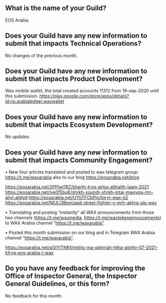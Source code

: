 ## What is the name of your Guild?

EOS Arabia

## Does your Guild have any new information to submit that impacts Technical Operations?

No changes of the previous month.

## Does your Guild have any new information to submit that impacts Product Development?

Wax mobile wallet, the total created accounts 11312 from 19-sep-2020 until this submission.
https://play.google.com/store/apps/details?id=io.arabialedger.waxwallet


## Does your Guild have any new information to submit that impacts Ecosystem Development?

No updates.

## Does your Guild have any new information to submit that impacts Community Engagement?

•	New four articles translated and posted to wax telegram group: https://t.me/waxarabia also to our blog https://eosarabia.net/blog

https://eosarabia.net/2PPIwt1RZ/kharth-tryq-alrba-althalth-laam-2021 
https://eosarabia.net/lye0f5buK/shrkh-soundr-shrkh-intaj-mwsyqa-mn-aljyl-aljdyd
https://eosarabia.net/UYbTFCbPm/tqryr-wax-q2
https://eosarabia.net/NIULi3Bem/aad-street-fighter-v-mrh-akhra-ala-wax

•	Translating and posting “instantly” all WAX announcements from those two channels (https://t.me/waxmedia, https://t.me/waxtokenannoucements) to WAX Arabia channel ”https://t.me/waxarabia”. 

•	Posted this month submission on our blog and in Telegram WAX Arabia channel “https://t.me/waxarabia”.

https://eosarabia.net/pGIYjTNKf/mkhls-ma-qdmnah-htha-alshhr-07-2021-kfryq-eos-arabia-l-wax

## Do you have any feedback for improving the Office of Inspector General, the Inspector General Guidelines, or this form?

No feedback for this month.
